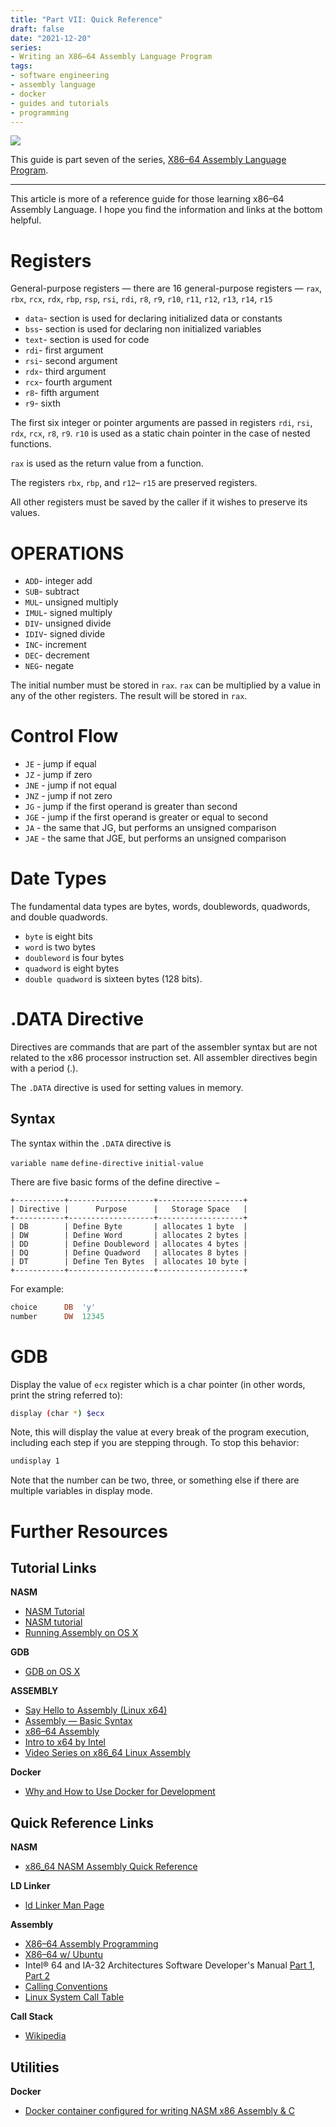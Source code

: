 ```yaml
---
title: "Part VII: Quick Reference"
draft: false
date: "2021-12-20"
series: 
- Writing an X86–64 Assembly Language Program
tags:
- software engineering
- assembly language
- docker
- guides and tutorials
- programming
---
```


![](beach-sign.webp)

This guide is part seven of the series, [X86–64 Assembly Language Program](https://tonycodes.com/blog/series/writing-an-x8664-assembly-language-program/).

---

This article is more of a reference guide for those learning x86–64 Assembly Language. I hope you find the information and links at the bottom helpful.

# Registers

General-purpose registers — there are 16 general-purpose registers — `rax`, `rbx`, `rcx`, `rdx`, `rbp`, `rsp`, `rsi`, `rdi`, `r8`, `r9`, `r10`, `r11`, `r12`, `r13`, `r14`, `r15`

- `data`- section is used for declaring initialized data or constants
- `bss`- section is used for declaring non initialized variables
- `text`- section is used for code
- `rdi`- first argument
- `rsi`- second argument
- `rdx`- third argument
- `rcx`- fourth argument
- `r8`- fifth argument
- `r9`- sixth

The first six integer or pointer arguments are passed in registers `rdi`, `rsi`, `rdx`, `rcx`, `r8`, `r9`. `r10` is used as a static chain pointer in the case of nested functions.

`rax` is used as the return value from a function.

The registers `rbx`, `rbp`, and `r12`– `r15` are preserved registers.

All other registers must be saved by the caller if it wishes to preserve its values.

# OPERATIONS

- `ADD`- integer add
- `SUB`- subtract
- `MUL`- unsigned multiply
- `IMUL`- signed multiply
- `DIV`- unsigned divide
- `IDIV`- signed divide
- `INC`- increment
- `DEC`- decrement
- `NEG`- negate

The initial number must be stored in `rax`. `rax` can be multiplied by a value in any of the other registers. The result will be stored in `rax`.

# Control Flow

- `JE` - jump if equal
- `JZ` - jump if zero
- `JNE` - jump if not equal
- `JNZ` - jump if not zero
- `JG` - jump if the first operand is greater than second
- `JGE` - jump if the first operand is greater or equal to second
- `JA` - the same that JG, but performs an unsigned comparison
- `JAE` - the same that JGE, but performs an unsigned comparison

# Date Types

The fundamental data types are bytes, words, doublewords, quadwords, and double quadwords.

- `byte` is eight bits
- `word` is two bytes
- `doubleword` is four bytes
- `quadword` is eight bytes
- `double quadword` is sixteen bytes (128 bits).

# .DATA Directive

Directives are commands that are part of the assembler syntax but are not related to the x86 processor instruction set. All assembler directives begin with a period (.).

The `.DATA` directive is used for setting values in memory.

## Syntax

The syntax within the `.DATA` directive is

`variable name` `define-directive` `initial-value`

There are five basic forms of the define directive −

```
+-----------+-------------------+-------------------+
| Directive |      Purpose      |   Storage Space   |
+-----------+-------------------+-------------------+
| DB        | Define Byte       | allocates 1 byte  |
| DW        | Define Word       | allocates 2 bytes |
| DD        | Define Doubleword | allocates 4 bytes |
| DQ        | Define Quadword   | allocates 8 bytes |
| DT        | Define Ten Bytes  | allocates 10 byte |
+-----------+-------------------+-------------------+
```

For example:

```nasm
choice		DB	'y'
number		DW	12345
```

# GDB

Display the value of `ecx` register which is a char pointer (in other words, print the string referred to):

```bash
display (char *) $ecx
```

Note, this will display the value at every break of the program execution, including each step if you are stepping through. To stop this behavior:

```bash
undisplay 1
```

Note that the number can be two, three, or something else if there are multiple variables in display mode.

# Further Resources

## Tutorial Links

**NASM**

- [NASM Tutorial](http://cs.lmu.edu/~ray/notes/nasmtutorial/)
- [NASM tutorial](http://cs.lmu.edu/~ray/notes/nasmtutorial/)
- [Running Assembly on OS X](https://lord.io/blog/2014/assembly-on-osx/)

**GDB**

- [GDB on OS X](https://lord.io/blog/2014/gdb-on-osx/)

**ASSEMBLY**

- [Say Hello to Assembly (Linux x64)](https://github.com/0xAX/asm)
- [Assembly — Basic Syntax](https://www.tutorialspoint.com/assembly_programming/assembly_basic_syntax.htm)
- [x86–64 Assembly](http://ian.seyler.me/easy_x86-64/)
- [Intro to x64 by Intel](https://software.intel.com/en-us/articles/introduction-to-x64-assembly)
- [Video Series on x86_64 Linux Assembly](https://www.youtube.com/watch?v=VQAKkuLL31g)

**Docker**

- [Why and How to Use Docker for Development](https://medium.com/travis-on-docker/why-and-how-to-use-docker-for-development-a156c1de3b24)

## Quick Reference Links

**NASM**

- [x86_64 NASM Assembly Quick Reference](https://www.cs.uaf.edu/2009/fall/cs301/support/x86_64/index.html)

**LD Linker**

- [ld Linker Man Page](https://github.com/kellyi/nasm-gcc-container)

**Assembly**

- [X86–64 Assembly Programming](https://www.engr.mun.ca/~anderson/teaching/8894/reference/x86-assembly/)
- [X86–64 w/ Ubuntu](http://www.egr.unlv.edu/~ed/assembly64.pdf)
- Intel® 64 and IA-32 Architectures Software Developer's Manual [Part 1](https://www.cs.uaf.edu/2009/fall/cs301/support/x86_64/instructionsAM.pdf), [Part 2](https://www.cs.uaf.edu/2009/fall/cs301/support/x86_64/instructionsNZ.pdf)
- [Calling Conventions](https://en.wikipedia.org/wiki/X86_calling_conventions)
- [Linux System Call Table](http://blog.rchapman.org/posts/Linux_System_Call_Table_for_x86_64/)

**Call Stack**

- [Wikipedia](https://en.wikipedia.org/wiki/Call_stack)

## Utilities

**Docker**

- [Docker container configured for writing NASM x86 Assembly & C](https://github.com/kellyi/nasm-gcc-container)